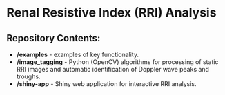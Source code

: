 # Renal Resistive Index (RRI) Analysis

## Repository Contents:
- **/examples** - examples of key functionality.
- **/image_tagging** - Python (OpenCV) algorithms for processing of static RRI images and automatic identification of Doppler wave peaks and troughs.
- **/shiny-app** - Shiny web application for interactive RRI analysis.
